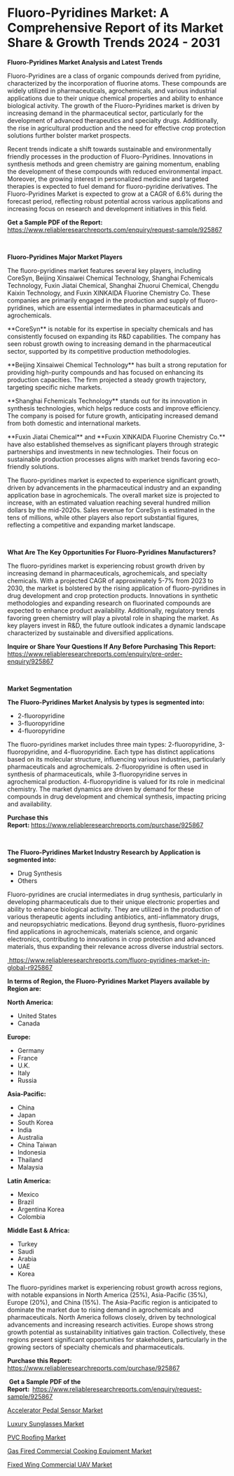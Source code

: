 <p><h1>Fluoro-Pyridines Market: A Comprehensive Report of its Market Share & Growth Trends 2024 - 2031</h1></p><p><strong>Fluoro-Pyridines Market Analysis and Latest Trends</strong></p>
<p><p>Fluoro-Pyridines are a class of organic compounds derived from pyridine, characterized by the incorporation of fluorine atoms. These compounds are widely utilized in pharmaceuticals, agrochemicals, and various industrial applications due to their unique chemical properties and ability to enhance biological activity. The growth of the Fluoro-Pyridines market is driven by increasing demand in the pharmaceutical sector, particularly for the development of advanced therapeutics and specialty drugs. Additionally, the rise in agricultural production and the need for effective crop protection solutions further bolster market prospects.</p><p>Recent trends indicate a shift towards sustainable and environmentally friendly processes in the production of Fluoro-Pyridines. Innovations in synthesis methods and green chemistry are gaining momentum, enabling the development of these compounds with reduced environmental impact. Moreover, the growing interest in personalized medicine and targeted therapies is expected to fuel demand for fluoro-pyridine derivatives. The Fluoro-Pyridines Market is expected to grow at a CAGR of 6.6% during the forecast period, reflecting robust potential across various applications and increasing focus on research and development initiatives in this field.</p></p>
<p><strong>Get a Sample PDF of the Report:&nbsp;</strong> <a href="https://www.reliableresearchreports.com/enquiry/request-sample/925867?utm_campaign=7&utm_medium=2&utm_source=Github&utm_content=ia&utm_term=12122024&utm_id=fluoro-pyridines">https://www.reliableresearchreports.com/enquiry/request-sample/925867</a></p>
<p>&nbsp;</p>
<p><strong>Fluoro-Pyridines Major Market Players</strong></p>
<p><p>The fluoro-pyridines market features several key players, including CoreSyn, Beijing Xinsaiwei Chemical Technology, Shanghai Fchemicals Technology, Fuxin Jiatai Chemical, Shanghai Zhuorui Chemical, Chengdu Kaixin Technology, and Fuxin XINKAIDA Fluorine Chemistry Co. These companies are primarily engaged in the production and supply of fluoro-pyridines, which are essential intermediates in pharmaceuticals and agrochemicals. </p><p>**CoreSyn** is notable for its expertise in specialty chemicals and has consistently focused on expanding its R&D capabilities. The company has seen robust growth owing to increasing demand in the pharmaceutical sector, supported by its competitive production methodologies. </p><p>**Beijing Xinsaiwei Chemical Technology** has built a strong reputation for providing high-purity compounds and has focused on enhancing its production capacities. The firm projected a steady growth trajectory, targeting specific niche markets.</p><p>**Shanghai Fchemicals Technology** stands out for its innovation in synthesis technologies, which helps reduce costs and improve efficiency. The company is poised for future growth, anticipating increased demand from both domestic and international markets.</p><p>**Fuxin Jiatai Chemical** and **Fuxin XINKAIDA Fluorine Chemistry Co.** have also established themselves as significant players through strategic partnerships and investments in new technologies. Their focus on sustainable production processes aligns with market trends favoring eco-friendly solutions.</p><p>The fluoro-pyridines market is expected to experience significant growth, driven by advancements in the pharmaceutical industry and an expanding application base in agrochemicals. The overall market size is projected to increase, with an estimated valuation reaching several hundred million dollars by the mid-2020s. Sales revenue for CoreSyn is estimated in the tens of millions, while other players also report substantial figures, reflecting a competitive and expanding market landscape.</p></p>
<p>&nbsp;</p>
<p><strong>What Are The Key Opportunities For Fluoro-Pyridines Manufacturers?</strong></p>
<p><p>The fluoro-pyridines market is experiencing robust growth driven by increasing demand in pharmaceuticals, agrochemicals, and specialty chemicals. With a projected CAGR of approximately 5-7% from 2023 to 2030, the market is bolstered by the rising application of fluoro-pyridines in drug development and crop protection products. Innovations in synthetic methodologies and expanding research on fluorinated compounds are expected to enhance product availability. Additionally, regulatory trends favoring green chemistry will play a pivotal role in shaping the market. As key players invest in R&D, the future outlook indicates a dynamic landscape characterized by sustainable and diversified applications.</p></p>
<p><strong>Inquire or Share Your Questions If Any Before Purchasing This Report:</strong> <a href="https://www.reliableresearchreports.com/enquiry/pre-order-enquiry/925867?utm_campaign=7&utm_medium=2&utm_source=Github&utm_content=ia&utm_term=12122024&utm_id=fluoro-pyridines">https://www.reliableresearchreports.com/enquiry/pre-order-enquiry/925867</a></p>
<p>&nbsp;</p>
<p><strong>Market Segmentation</strong></p>
<p><strong>The Fluoro-Pyridines Market Analysis by types is segmented into:</strong></p>
<p><ul><li>2-fluoropyridine</li><li>3-fluoropyridine</li><li>4-fluoropyridine</li></ul></p>
<p><p>The fluoro-pyridines market includes three main types: 2-fluoropyridine, 3-fluoropyridine, and 4-fluoropyridine. Each type has distinct applications based on its molecular structure, influencing various industries, particularly pharmaceuticals and agrochemicals. 2-fluoropyridine is often used in synthesis of pharmaceuticals, while 3-fluoropyridine serves in agrochemical production. 4-fluoropyridine is valued for its role in medicinal chemistry. The market dynamics are driven by demand for these compounds in drug development and chemical synthesis, impacting pricing and availability.</p></p>
<p><strong>Purchase this Report:&nbsp;</strong><a href="https://www.reliableresearchreports.com/purchase/925867?utm_campaign=7&utm_medium=2&utm_source=Github&utm_content=ia&utm_term=12122024&utm_id=fluoro-pyridines">https://www.reliableresearchreports.com/purchase/925867</a></p>
<p>&nbsp;</p>
<p><strong>The Fluoro-Pyridines Market Industry Research by Application is segmented into:</strong></p>
<p><ul><li>Drug Synthesis</li><li>Others</li></ul></p>
<p><p>Fluoro-pyridines are crucial intermediates in drug synthesis, particularly in developing pharmaceuticals due to their unique electronic properties and ability to enhance biological activity. They are utilized in the production of various therapeutic agents including antibiotics, anti-inflammatory drugs, and neuropsychiatric medications. Beyond drug synthesis, fluoro-pyridines find applications in agrochemicals, materials science, and organic electronics, contributing to innovations in crop protection and advanced materials, thus expanding their relevance across diverse industrial sectors.</p></p>
<p><a href="https://www.reliableresearchreports.com/fluoro-pyridines-market-in-global-r925867?utm_campaign=7&utm_medium=2&utm_source=Github&utm_content=ia&utm_term=12122024&utm_id=fluoro-pyridines">&nbsp;https://www.reliableresearchreports.com/fluoro-pyridines-market-in-global-r925867</a></p>
<p><strong>In terms of Region, the Fluoro-Pyridines Market Players available by Region are:</strong></p>
<p>
    <p> <strong> North America: </strong>
        <ul>
            <li>United States</li>
            <li>Canada</li>
        </ul>
        </p> 
    <p> <strong> Europe: </strong>
        <ul>
            <li>Germany</li>
            <li>France</li>
            <li>U.K.</li>
            <li>Italy</li>
            <li>Russia</li>
        </ul>
        </p> 
    <p> <strong> Asia-Pacific: </strong>
        <ul>
            <li>China</li>
            <li>Japan</li>
            <li>South Korea</li>
            <li>India</li>
            <li>Australia</li>
            <li>China Taiwan</li>
            <li>Indonesia</li>
            <li>Thailand</li>
            <li>Malaysia</li>
        </ul>
        </p> 
    <p> <strong> Latin America: </strong>
        <ul>
            <li>Mexico</li>
            <li>Brazil</li>
            <li>Argentina Korea</li>
            <li>Colombia</li>
        </ul>
        </p> 
    <p> <strong> Middle East & Africa: </strong>
        <ul>
            <li>Turkey</li>
            <li>Saudi</li>
            <li>Arabia</li>
            <li>UAE</li>
            <li>Korea</li>
        </ul>
    </p>
    </p>
<p><p>The fluoro-pyridines market is experiencing robust growth across regions, with notable expansions in North America (25%), Asia-Pacific (35%), Europe (20%), and China (15%). The Asia-Pacific region is anticipated to dominate the market due to rising demand in agrochemicals and pharmaceuticals. North America follows closely, driven by technological advancements and increasing research activities. Europe shows strong growth potential as sustainability initiatives gain traction. Collectively, these regions present significant opportunities for stakeholders, particularly in the growing sectors of specialty chemicals and pharmaceuticals.</p></p>
<p><strong>Purchase this Report: </strong><a href="https://www.reliableresearchreports.com/purchase/925867?utm_campaign=7&utm_medium=2&utm_source=Github&utm_content=ia&utm_term=12122024&utm_id=fluoro-pyridines">https://www.reliableresearchreports.com/purchase/925867</a></p>
<p>&nbsp;<strong>Get a Sample PDF of the Report:&nbsp;&nbsp;</strong><a href="https://www.reliableresearchreports.com/enquiry/request-sample/925867?utm_campaign=7&utm_medium=2&utm_source=Github&utm_content=ia&utm_term=12122024&utm_id=fluoro-pyridines">https://www.reliableresearchreports.com/enquiry/request-sample/925867</a></p>
<p><strong></strong></p>
<p><p><a href="https://www.linkedin.com/pulse/rev-athenaur-okk4f?utm_campaign=7&utm_medium=2&utm_source=Github&utm_content=ia&utm_term=12122024&utm_id=fluoro-pyridines">Accelerator Pedal Sensor Market</a></p><p><a href="https://www.linkedin.com/pulse/luxury-sunglasses-market-insights-size-share-growth-drivers-z3juf?utm_campaign=7&utm_medium=2&utm_source=Github&utm_content=ia&utm_term=12122024&utm_id=fluoro-pyridines">Luxury Sunglasses Market</a></p><p><a href="https://www.linkedin.com/pulse/p-factrackr-ho6he?utm_campaign=7&utm_medium=2&utm_source=Github&utm_content=ia&utm_term=12122024&utm_id=fluoro-pyridines">PVC Roofing Market</a></p><p><a href="https://github.com/provorikovar/Market-Research-Report-List-6/blob/main/gas-fired-commercial-cooking-equipment-market.md?utm_campaign=7&utm_medium=2&utm_source=Github&utm_content=ia&utm_term=12122024&utm_id=fluoro-pyridines">Gas Fired Commercial Cooking Equipment Market</a></p><p><a href="https://github.com/angelajermaine/Market-Research-Report-List-5/blob/main/fixed-wing-commercial-uav-market.md?utm_campaign=7&utm_medium=2&utm_source=Github&utm_content=ia&utm_term=12122024&utm_id=fluoro-pyridines">Fixed Wing Commercial UAV Market</a></p></p>